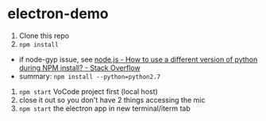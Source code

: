 # electron-demo

1. Clone this repo
1. `npm install`
- if node-gyp issue, see [node.js - How to use a different version of python during NPM install? - Stack Overflow](https://stackoverflow.com/questions/20454199/how-to-use-a-different-version-of-python-during-npm-install)
- summary: `npm install --python=python2.7`
1. `npm start` VoCode project first (local host)
1. close it out so you don't have 2 things accessing the mic
1. `npm start` the electron app in new terminal/iterm tab

